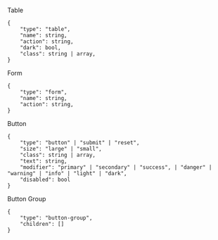 Table

    {
        "type": "table",
        "name": string,
        "action": string,
        "dark": bool,
        "class": string | array,
    }

Form

    {
        "type": "form",
        "name": string,
        "action": string,
    }

Button

    {
        "type": "button" | "submit" | "reset",
        "size": "large" | "small",
        "class": string | array,
        "text": string,
        "modifier": "primary" | "secondary" | "success", | "danger" | "warning" | "info" | "light" | "dark",
        "disabled": bool
    }

Button Group

    {
        "type": "button-group",
        "children": []
    }
